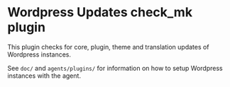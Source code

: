 Wordpress Updates check_mk plugin
=================================

This plugin checks for core, plugin, theme and translation updates of Wordpress
instances.

See `doc/` and `agents/plugins/` for information on how to setup Wordpress
instances with the agent.
